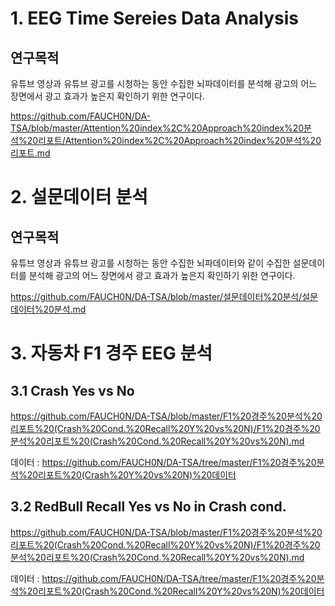 
# 1. EEG Time Sereies Data Analysis

## 연구목적

유튜브 영상과 유튜브 광고를 시청하는 동안 수집한 뇌파데이터를 분석해 광고의 어느 장면에서 광고 효과가 높은지 확인하기 위한 연구이다. 

https://github.com/FAUCH0N/DA-TSA/blob/master/Attention%20index%2C%20Approach%20index%20분석%20리포트/Attention%20index%2C%20Approach%20index%20분석%20리포트.md


# 2. 설문데이터 분석
## 연구목적
유튜브 영상과 유튜브 광고를 시청하는 동안 수집한 뇌파데이터와 같이 수집한 설문데이터를 분석해 광고의 어느 장면에서 광고 효과가 높은지 확인하기 위한 연구이다. 

https://github.com/FAUCH0N/DA-TSA/blob/master/설문데이터%20분석/설문데이터%20분석.md

# 3. 자동차 F1 경주 EEG 분석
## 3.1 Crash Yes vs No 
https://github.com/FAUCH0N/DA-TSA/blob/master/F1%20경주%20분석%20리포트%20(Crash%20Cond.%20Recall%20Y%20vs%20N)/F1%20경주%20분석%20리포트%20(Crash%20Cond.%20Recall%20Y%20vs%20N).md

데이터 : https://github.com/FAUCH0N/DA-TSA/tree/master/F1%20경주%20분석%20리포트%20(Crash%20Y%20vs%20N)%20데이터

## 3.2 RedBull Recall Yes vs No in Crash cond.
https://github.com/FAUCH0N/DA-TSA/blob/master/F1%20경주%20분석%20리포트%20(Crash%20Cond.%20Recall%20Y%20vs%20N)/F1%20경주%20분석%20리포트%20(Crash%20Cond.%20Recall%20Y%20vs%20N).md

데이터 : https://github.com/FAUCH0N/DA-TSA/tree/master/F1%20경주%20분석%20리포트%20(Crash%20Cond.%20Recall%20Y%20vs%20N)%20데이터
